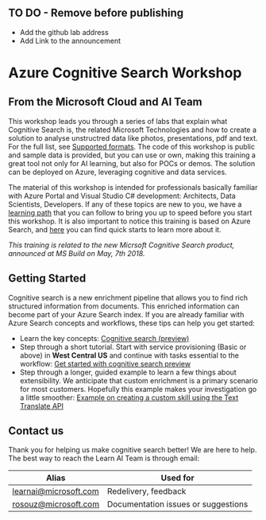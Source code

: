 ## TO DO - Remove before publishing 
- Add the github lab address
- Add Link to the announcement

# Azure Cognitive Search Workshop 

## From the Microsoft Cloud and AI Team

This workshop leads you through a series of labs that explain what Cognitive Search is, the related Microsoft Technologies and how to create a solution to analyse unstructred data like photos, presentations, pdf and text. For the full list, see [Supported formats](https://docs.microsoft.com/en-us/azure/search/search-howto-indexing-azure-blob-storage#supported-document-formats).
The code of this workshop is public and sample data is provided, but you can use or own, making this training a great tool not only for AI learning, but also for POCs or demos. The solution can be deployed on Azure, leveraging cognitive and data services.

The material of this workshop is intended for professionals basically familiar with Azure Portal and Visual Studio C# development: Architects, Data Scientists, Developers. If any of these topics are new to you, we have a [learning path](https://azure.microsoft.com/en-us/training/learning-paths/) that you can follow to bring you up to speed before you start this workshop. It is also important to notice this training is based on Azure Search, and [here](https://docs.microsoft.com/en-us/azure/search/) you can find quick starts to learn more about it. 

*This training is related to the new Micrsoft Cognitive Search product, announced at MS Build on May, 7th 2018.*

## Getting Started
Cognitive search is a new enrichment pipeline that allows you to find rich structured information from documents. This enriched information can become part of your Azure Search index. If you are already familiar with Azure Search concepts and workflows, these tips can help you get started:
+ Learn the key concepts: [Cognitive search (preview)](cognitive-search-concept-intro.md)
+ Step through a short tutorial. Start with service provisioning (Basic or above) in **West Central US** and continue with tasks essential to the workflow: [Get started with cognitive search preview](cognitive-search-get-start-preview.md)
+ Step through a longer, guided example to learn a few things about extensibility. We anticipate that custom enrichment is a primary scenario for most customers. Hopefully this example makes your investigation go a little smoother: [Example on creating a custom skill using the Text Translate API](cognitive-search-create-custom-skill-example.md)


## Contact us

Thank you for helping us make cognitive search better! We are here to help. The best way to reach the Learn AI Team is through email:

| Alias | Used for |
|-------|----------|
| learnai@microsoft.com | Redelivery, feedback |
| rosouz@microsoft.com | Documentation issues or suggestions |
